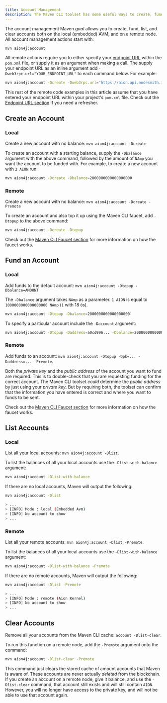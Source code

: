 ```yaml
---
title: Account Management
description: The Maven CLI toolset has some useful ways to create, fund, and interact with your account.
---
```


The account management Maven _goal_ allows you to create, fund, list, and clear accounts both on the local (embedded) AVM, and on a remote node. All account management actions start with:

```bash
mvn aion4j:account
```

All remote actions require you to either specify your [endpoint URL](tools-maven-cli-endpoint-url) within the `pom.xml` file, or supply it as an argument when making a call. The supply your endpoint URL as an inline argument add `-Dweb3rpc.url="YOUR_ENDPOINT_URL"` to each command below. For example:

```bash
mvn aion4j:account -Dcreate -Dweb3rpc.url="https://aion.api.nodesmith.io/v1/mastery/jsonrpc?apiKey=ab40c8f5...."
```

This rest of the remote code examples in this article assume that you have entered your endpoint URL within your project's `pom.xml` file. Check out the [Endpoint URL section](tools-maven-cli-endpoint-url) if you need a refresher.

## Create an Account

### Local

Create a new account with no balance: `mvn aion4j:account -Dcreate`

To create an account with a starting balance, supply the `-Dbalance` argument with the above command, followed by the amount of `NAmp` you want the account to be funded with. For example, to create a new account with `2 AION` run:

```bash
mvn aion4j:account -Dcreate -Dbalance=2000000000000000000
```

### Remote

Create a new account with no balance: `mvn aion4j:account -Dcreate -Premote`

To create an account and also top it up using the Maven CLI faucet, add `-Dtopup` to the above command:

```bash
mvn aion4j:account -Dcreate -Dtopup
```

Check out the [Maven CLI Faucet section](tools-maven-cli-faucet) for more information on how the faucet works.

## Fund an Account

### Local

Add funds to the default account: `mvn aion4j:account -Dtopup -Dbalance=AMOUNT`

The `-Dbalance` argument takes `NAmp` as a parameter. `1 AION` is equal to `1000000000000000000 NAmp` (`1` with 18 `0`s).

```bash
mvn aion4j:account -Dtopup -Dbalance=2000000000000000000`
```

To specify a particular account include the `-Daccount` argument:

```bash
mvn aion4j:account -Dtopup -Daddress=a0cd996... -Dbalance=2000000000000000000`
```

### Remote

Add funds to an account: `mvn aion4j:account -Dtopup -Dpk=... -Daddress=... -Premote`.

Both the _private key_ and the _public address_ of the account you want to fund are required. This is to double-check that you are requesting funding for the correct account. The Maven CLI toolset _could_ determine the _public address_ by just using your _private key_. But by requiring both, the toolset can confirm that the information you have entered is correct and where you want to funds to be sent.

Check out the [Maven CLI Faucet section](tools-maven-cli/faucet) for more information on how the faucet works.

## List Accounts

### Local

List all your local accounts: `mvn aion4j:account -Dlist`.

To list the balances of all your local accounts use the `-Dlist-with-balance` argument:

```bash
mvn aion4j:account -Dlist-with-balance
```

If there are no local accounts, Maven will output the following:

```bash
mvn aion4j:account -Dlist

> ...
> [INFO] Mode : local (Embedded Avm)
> [INFO] No account to show
> ...
```

### Remote

List all your remote accounts: `mvn aion4j:account -Dlist -Premote`.

To list the balances of all your local accounts use the `-Dlist-with-balance` argument:

```bash
mvn aion4j:account -Dlist-with-balance -Premote
```

If there are no remote accounts, Maven will output the following:

```bash
mvn aion4j:account -Dlist -Premote

> ...
> [INFO] Mode : remote (Aion Kernel)
> [INFO] No account to show
> ...
```

## Clear Accounts

Remove all your accounts from the Maven CLI cache: `account -Dlist-clear`.

To run this function on a remote node, add the `-Premote` argument onto the command:

```bash
mvn aion4j:account -Dlist-clear -Premote
```

This command just clears the stored cache of amount accounts that Maven is aware of. These accounts are never actually _deleted_ from the blockchain. If you create an account on a remote node, give it balance, and use the `-Dlist-clear` command, that account still exists and will still contain `AION`. However, you will no longer have access to the private key, and will not be able to use that account again.
